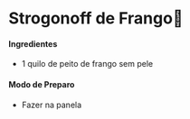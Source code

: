 # Strogonoff de Frango:chicken:

#### Ingredientes



- 1 quilo de peito de frango sem pele



#### Modo de Preparo



- Fazer na panela
